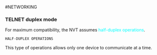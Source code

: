 #NETWORKING 


### TELNET duplex mode 

For maximum compatibility, the NVT assumes <span style="color:cyan;">half-duplex operations</span>. 

`HALF-DUPLEX OPERATIONS`

This type of operations allows only one device to communicate at a time. 